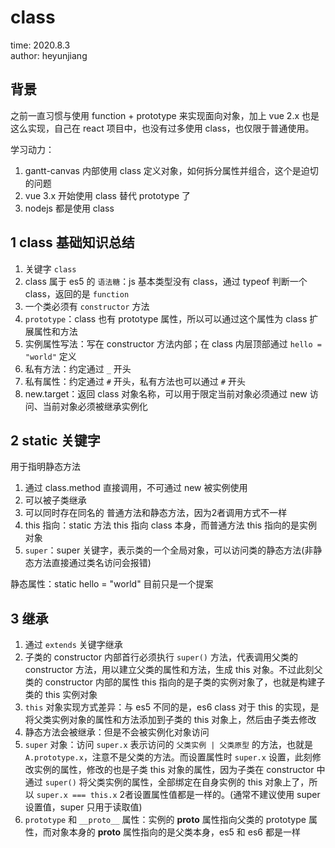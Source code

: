 # class

time: 2020.8.3  
author: heyunjiang

## 背景

之前一直习惯与使用 function + prototype 来实现面向对象，加上 vue 2.x 也是这么实现，自己在 react 项目中，也没有过多使用 class，也仅限于普通使用。

学习动力：  
1. gantt-canvas 内部使用 class 定义对象，如何拆分属性并组合，这个是迫切的问题
2. vue 3.x 开始使用 class 替代 prototype 了
3. nodejs 都是使用 class

## 1 class 基础知识总结

1. 关键字 `class`
2. class 属于 es5 的 `语法糖`：js 基本类型没有 class，通过 typeof 判断一个 class，返回的是 `function`
3. 一个类必须有 `constructor` 方法
4. `prototype`：class 也有 prototype 属性，所以可以通过这个属性为 class 扩展属性和方法
5. 实例属性写法：写在 constructor 方法内部；在 class 内层顶部通过 `hello = "world"` 定义
6. 私有方法：约定通过 `_` 开头
7. 私有属性：约定通过 `#` 开头，私有方法也可以通过 `#` 开头
8. new.target：返回 class 对象名称，可以用于限定当前对象必须通过 new 访问、当前对象必须被继承实例化

## 2 static 关键字

用于指明静态方法

1. 通过 class.method 直接调用，不可通过 new 被实例使用
2. 可以被子类继承
3. 可以同时存在同名的 普通方法和静态方法，因为2者调用方式不一样
4. this 指向：static 方法 this 指向 class 本身，而普通方法 this 指向的是实例对象
5. `super`：super 关键字，表示类的一个全局对象，可以访问类的静态方法(非静态方法直接通过类名访问会报错)

静态属性：static hello = "world" 目前只是一个提案

## 3 继承

1. 通过 `extends` 关键字继承
2. 子类的 constructor 内部首行必须执行 `super()` 方法，代表调用父类的 constructor 方法，用以建立父类的属性和方法，生成 this 对象。不过此刻父类的 constructor 内部的属性 this 指向的是子类的实例对象了，也就是构建子类的 this 实例对象
3. `this` 对象实现方式差异：与 es5 不同的是，es6 class 对于 this 的实现，是将父类实例对象的属性和方法添加到子类的 this 对象上，然后由子类去修改
4. 静态方法会被继承：但是不会被实例化对象访问
5. `super` 对象：访问 `super.x` 表示访问的 `父类实例 | 父类原型` 的方法，也就是 `A.prototype.x`，注意不是父类的方法。而设置属性时 `super.x` 设置，此刻修改实例的属性，修改的也是子类 this 对象的属性，因为子类在 constructor 中通过 `super()` 将父类实例的属性，全部绑定在自身实例的 this 对象上了，所以 `super.x === this.x` 2者设置属性值都是一样的。(通常不建议使用 super 设置值，super 只用于读取值)
6. `prototype` 和 `__proto__` 属性：实例的 __proto__ 属性指向父类的 prototype 属性，而对象本身的 __proto__ 属性指向的是父类本身，es5 和 es6 都是一样
